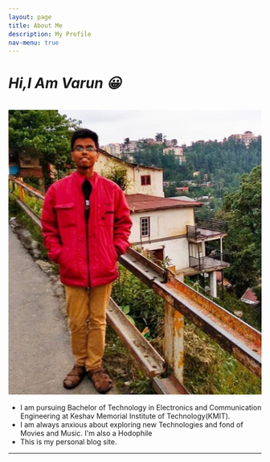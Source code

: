 ```yaml
---
layout: page
title: About Me
description: My Profile
nav-menu: true
---
```


<h1 style="Font-style:italic;"> Hi,I Am Varun &#128512;</h1>

&nbsp; &nbsp; &nbsp; &nbsp; &nbsp;&nbsp; &nbsp; &nbsp; &nbsp; &nbsp; &nbsp; &nbsp; &nbsp; &nbsp; &nbsp; ![](assets/images/banner.JPG)

- I am pursuing Bachelor of Technology in Electronics and Communication Engineering at Keshav Memorial Institute of Technology(KMIT).
- I am always anxious about exploring new Technologies and fond of Movies and Music. I'm also a Hodophile
- This is my personal blog site.   

************   


         
         


